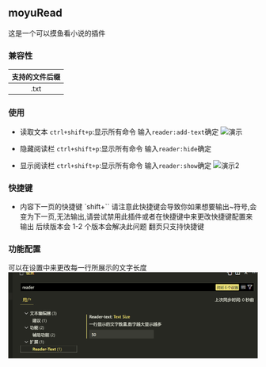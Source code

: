 ## moyuRead

这是一个可以摸鱼看小说的插件

### 兼容性

| 支持的文件后缀 |
| :------------: |
|      .txt      |

### 使用

-   读取文本
    `ctrl+shift+p`:显示所有命令
    输入`reader:add-text`确定
    ![演示](/images/demo.gif)

-   隐藏阅读栏
    `ctrl+shift+p`:显示所有命令
    输入`reader:hide`确定

-   显示阅读栏
    `ctrl+shift+p`:显示所有命令
    输入`reader:show`确定
    ![演示2](/images/show-hide.gif)

### 快捷键

-   内容下一页的快捷键
    `shift+``
    请注意此快捷键会导致你如果想要输出~符号,会变为下一页,无法输出,请尝试禁用此插件或者在快捷键中来更改快捷键配置来输出
    后续版本会 1-2 个版本会解决此问题
    翻页只支持快捷键

### 功能配置

可以在设置中来更改每一行所展示的文字长度
![设置](/images/setting.png)
